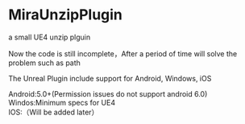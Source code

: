 # MiraUnzipPlugin
a small UE4  unzip plguin

Now the code is still incomplete，After a period of time will solve the problem such as path

The Unreal Plugin include support for Android,  Windows, iOS

Android:5.0+(Permission issues do not support android 6.0)
Windos:Minimum specs for UE4  
IOS:（Will be added later）

